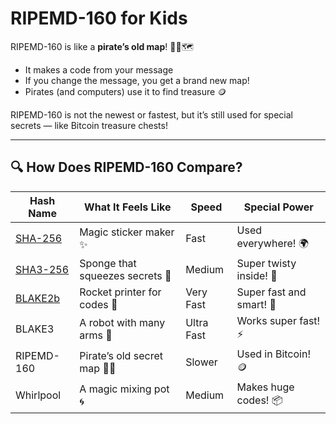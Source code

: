 # RIPEMD-160 for Kids

RIPEMD-160 is like a **pirate’s old map**! 🏴‍☠️🗺️

- It makes a code from your message
- If you change the message, you get a brand new map!
- Pirates (and computers) use it to find treasure 🪙

RIPEMD-160 is not the newest or fastest, but it’s still used for special secrets — like Bitcoin treasure chests!

---

## 🔍 How Does RIPEMD-160 Compare?

| Hash Name   | What It Feels Like                  | Speed     | Special Power         |
|-------------|--------------------------------------|-----------|------------------------|
| [SHA-256](/algo/sha256)     | Magic sticker maker ✨               | Fast      | Used everywhere! 🌍     |
| [SHA3-256](/algo/sha3-256)    | Sponge that squeezes secrets 🧽      | Medium    | Super twisty inside! 🔄 |
| [BLAKE2b](/algo/blake2b)     | Rocket printer for codes 🚀          | Very Fast | Super fast and smart! 🧠 |
| BLAKE3      | A robot with many arms 🤖            | Ultra Fast| Works super fast! ⚡    |
| RIPEMD-160  | Pirate’s old secret map 🏴‍☠️         | Slower    | Used in Bitcoin! 🪙     |
| Whirlpool   | A magic mixing pot 🌀                | Medium    | Makes huge codes! 📦    |
